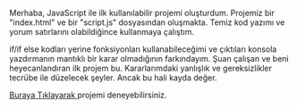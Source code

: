 Merhaba, JavaScript ile ilk kullanılabilir projemi oluşturdum. Projemiz bir "index.html" ve bir "script.js" dosyasından oluşmakta. Temiz kod yazımı ve yorum satırlarını olabildiğince kullanmaya çalıştım. 

if/if else kodları yerine fonksiyonları kullanabileceğimi ve çıktıları konsola yazdırmanın mantıklı bir karar olmadığının farkındayım. Şuan çalışan ve beni heyecanlandıran ilk projem bu. Kararlarımdaki yanlışlık ve gereksizlikler tecrübe ile düzelecek şeyler. Ancak bu hali kayda değer.

<a href="https://ahwetekm.github.io/js_hesap_makinesi/"> Buraya Tıklayarak </a> projemi deneyebilirsiniz.
